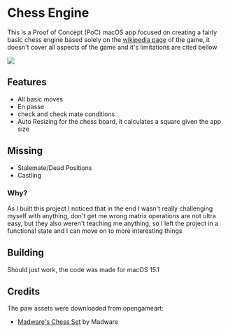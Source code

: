 # Chess Engine
This is a Proof of Concept (PoC) macOS app focused on creating a fairly basic chess engine based solely on the [wikipedia page](https://en.wikipedia.org/wiki/Chess) of the game, it doesn't cover all aspects of the game and it's limitations are cited bellow

![](https://i.imgur.com/WweEpsv.png)

## Features
- All basic moves
- En passe
- check and check mate conditions
- Auto Resizing for the chess board, it calculates a square given the app size
 
## Missing
- Stalemate/Dead Positions
- Castling

### Why?
 As I built this project I noticed that in the end I wasn't really challenging myself with anything, don't get me wrong matrix operations are not ultra easy, but they also weren't teaching me anything, so I left the project in a functional state and I can move on to more interesting things

 ## Building
Should just work, the code was made for macOS 15.1

## Credits
The paw assets were downloaded from opengameart:
- [Madware's Chess Set](ttps://opengameart.org/content/madwares-chess-set) by Madware
